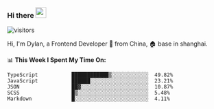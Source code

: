 ### Hi there <img src="https://media.giphy.com/media/hvRJCLFzcasrR4ia7z/giphy.gif" width="25px">

![visitors](https://visitor-badge.glitch.me/badge?page_id=dislfyer.dislfyer)

Hi, I'm Dylan, a Frontend Developer 🚀 from China, 🏠 base in shanghai.

📊 **This Week I Spent My Time On:**

<!--START_SECTION:waka-->

```text
TypeScript           ████████████▒░░░░░░░░░░░░  49.82%
JavaScript           ██████░░░░░░░░░░░░░░░░░░░  23.21%
JSON                 ██▓░░░░░░░░░░░░░░░░░░░░░░  10.87%
SCSS                 █▒░░░░░░░░░░░░░░░░░░░░░░░  5.48%
Markdown             █░░░░░░░░░░░░░░░░░░░░░░░░  4.11%
```

<!--END_SECTION:waka-->

<!--
**About Me:**
 -->
